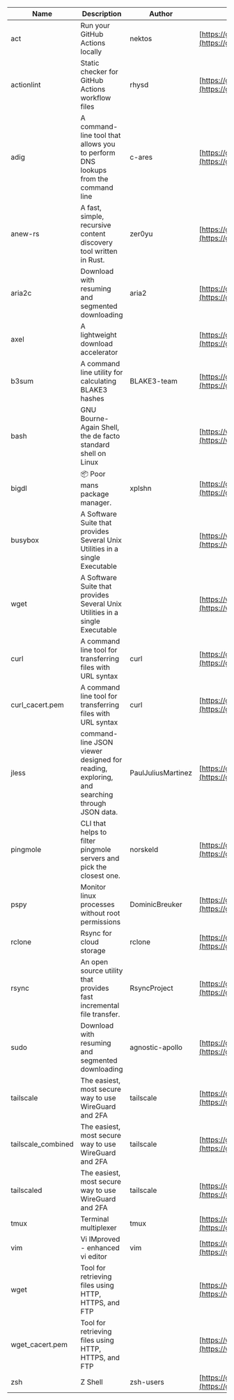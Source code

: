 | Name | Description | Author | WebURL | Repository | Stars | Version | Updated | Size | SHA256SUM | B3SUM | Source | Language | License |
| ---- | ----------- | ------ | ------ | ---------- | ----- | ------- | ------- | ---- | --- | ------|------ | -------- | ------- |
| act | Run your GitHub Actions locally | nektos | [https://github.com/nektos/act](https://github.com/nektos/act) | [https://github.com/nektos/act](https://github.com/nektos/act) | 52493 | v0.2.64 | 2024-07-18T08:14:16Z |  | bf704971d1a231c7cadf776984bba094e2f2d93db32706735e2c0dec3fd0878a | 18f99d02667e0f01140113c072db3c1de24d62200ca40245b9fa5fedbb32ec75 | https://bin.ajam.dev/arm64_v8a_Android/act | Go | MIT License |
| actionlint | Static checker for GitHub Actions workflow files | rhysd | [https://github.com/rhysd/actionlint](https://github.com/rhysd/actionlint) | [https://github.com/rhysd/actionlint](https://github.com/rhysd/actionlint) | 2583 | v1.7.1 | 2024-07-02T09:12:41Z |  | c3216fc038dd0dfb3e88d46ab061129ef56f45283c0feaa1e6498d40514bc463 | 747a57a1bc57d6348b2d9af55c0106696922cbcbdbbae25e8f78a0c3fd769f72 | https://bin.ajam.dev/arm64_v8a_Android/actionlint | Go | MIT License |
| adig | A command-line tool that allows you to perform DNS lookups from the command line | c-ares | [https://github.com/c-ares/c-ares](https://github.com/c-ares/c-ares) | [https://github.com/c-ares/c-ares](https://github.com/c-ares/c-ares) | 1810 | v1.32.2 | 2024-07-19T01:49:16Z |  | a140ec36f76b4c61e619a41b13ea91b204fdf9c81891727dec1f98d9abf69885 | 9f87c72b730e6cc3f53577e90d90a6988a34b4ed35bc361bb7c4e941f25f0b00 | https://bin.ajam.dev/arm64_v8a_Android/adig | C | MIT License |
| anew-rs | A fast, simple, recursive content discovery tool written in Rust. | zer0yu | [https://github.com/zer0yu/anew](https://github.com/zer0yu/anew) | [https://github.com/zer0yu/anew](https://github.com/zer0yu/anew) | 12 | v0.1.0 | 2024-05-08T12:29:15Z |  | b154da5339e40ebd10ec1fdcef10a8432d5e57361c809e58ef867bbb326bea61 | 7635e324e0dc00f448025f302a973d8dd34d501d4369805666ec207a5035758b | https://bin.ajam.dev/arm64_v8a_Android/anew-rs | Rust | MIT License |
| aria2c | Download with resuming and segmented downloading | aria2 | [https://github.com/aria2/aria2](https://github.com/aria2/aria2) | [https://github.com/aria2/aria2](https://github.com/aria2/aria2) | 34246 | release-1.37.0 | 2024-06-30T12:47:39Z |  | 87fe9c669ca80a411364c3a3f94bbbc7ae4f0d06e7150d56f6fa63a8b9894fc5 | 1488402fda590685015d91cc25e08f424be59320f9162b15036447eab37eac2f | https://bin.ajam.dev/arm64_v8a_Android/aria2c | C++ | GNU General Public License v2.0 |
| axel | A lightweight download accelerator |  | [https://github.com/axel/axel](https://github.com/axel/axel) | [https://github.com/axel/axel](https://github.com/axel/axel) |  |  |  |  | 5321ab247df7aad804525de5a46830277efa5ac836dbfdc46475e908eff26a63 | 0d398c9a5afbf74dfd0c21774181ec3c2da6a85563cf4470b29161d2b17ca0f1 | https://bin.ajam.dev/arm64_v8a_Android/axel |  |  |
| b3sum | A command line utility for calculating BLAKE3 hashes | BLAKE3-team | [https://github.com/BLAKE3-team/BLAKE3](https://github.com/BLAKE3-team/BLAKE3) | [https://github.com/BLAKE3-team/BLAKE3](https://github.com/BLAKE3-team/BLAKE3) | 4945 | 1.5.3 | 2024-07-17T16:55:06Z |  | 215eeb870a5193f2247e5fa3f9ea56f746716e2f14136bbfa9871ec39ff305d5 | 0ef268a93f2d9da5fec43f5f9e8ed4024a37eed90effbad63b9b008c2a06a308 | https://bin.ajam.dev/arm64_v8a_Android/b3sum | Assembly | Apache License 2.0 |
| bash | GNU Bourne-Again Shell, the de facto standard shell on Linux |  | [https://www.bash.ws/](https://www.bash.ws/) | []() |  |  |  |  | b0995152b4d1a9da47bd7665330a5bf8f703d620f4cc402c968b4e5b9968b0d0 | e1b1b406bac299fde0eab2dc4f1d9941b4f1ba81442be1cd03a54b10d3d5016a | https://bin.ajam.dev/arm64_v8a_Android/bash |  |  |
| bigdl | 📦 Poor mans package manager. | xplshn | [https://github.com/xplshn/bigdl](https://github.com/xplshn/bigdl) | [https://github.com/xplshn/bigdl](https://github.com/xplshn/bigdl) | 10 | 1.6.9 | 2024-07-18T04:25:08Z |  | 44dc6f7d288c736b98498cd3b1b3035327319d6218ba787c318524e50e0e0314 | aa0d3e5bb46d674e0594239ac19b5b23dc56b7566e8e05861ff162d8faca468f | https://bin.ajam.dev/arm64_v8a_Android/bigdl | Go | Other |
| busybox | A Software Suite that provides Several Unix Utilities in a single Executable |  | [https://www.busybox.net/](https://www.busybox.net/) | []() |  |  |  |  | db9d71a3f0190005794a2470e95727fed4f6502c4544c0857afa58cc6dbd56a1 | b78248da077379d2332880213b68f96718ac235343150249423da5d945534d89 | https://bin.ajam.dev/arm64_v8a_Android/busybox |  |  |
| wget | A Software Suite that provides Several Unix Utilities in a single Executable |  | [https://www.busybox.net/](https://www.busybox.net/) | []() |  |  |  |  | b37a297e8637e8136bb7728c2cae31742f03a5762ebad451de1500f92e084f6a | 19ee2f1319e63f088f61dfff9f453417932a3c4094fef8ca4fe0bd4cd31f3566 | https://bin.ajam.dev/arm64_v8a_Android/wget |  |  |
| curl | A command line tool for transferring files with URL syntax | curl | [https://github.com/curl/curl](https://github.com/curl/curl) | [https://github.com/curl/curl](https://github.com/curl/curl) | 34889 | curl-8_8_0 | 2024-07-19T06:07:12Z |  | b47e5fc5deea2768ec152b635aa2032653d0ed0c7ef620491794abecf9f6e8a3 | 5f60081b0f3ba74c31b361d761836784ebc93bbb04938845713338fb95efd39d | https://bin.ajam.dev/arm64_v8a_Android/curl | C | Other |
| curl_cacert.pem | A command line tool for transferring files with URL syntax | curl | [https://github.com/curl/curl](https://github.com/curl/curl) | [https://github.com/curl/curl](https://github.com/curl/curl) | 34889 | curl-8_8_0 | 2024-07-19T06:07:12Z |  | 1bf458412568e134a4514f5e170a328d11091e071c7110955c9884ed87972ac9 | d0993af134271f1511e1b5f01a2bfe216d4bf22d8c5d0f9cd60f9f6b9626d65e | https://bin.ajam.dev/arm64_v8a_Android/curl_cacert.pem | C | Other |
| jless | command-line JSON viewer designed for reading, exploring, and searching through JSON data. | PaulJuliusMartinez | [https://github.com/PaulJuliusMartinez/jless](https://github.com/PaulJuliusMartinez/jless) | [https://github.com/PaulJuliusMartinez/jless](https://github.com/PaulJuliusMartinez/jless) | 4618 | v0.9.0 | 2024-06-01T20:34:10Z |  | 5599bd82880575ffefcbf44bbcfa78f356f0e580a30ddfef329597d59cede0d3 | 24c1dbd5b0e09e8bd9e19f9c523eb80f4522194da65c8096e4156ffa3061b360 | https://bin.ajam.dev/arm64_v8a_Android/jless | Rust | MIT License |
| pingmole | CLI that helps to filter pingmole servers and pick the closest one. | norskeld | [https://github.com/norskeld/pingmole](https://github.com/norskeld/pingmole) | [https://github.com/norskeld/pingmole](https://github.com/norskeld/pingmole) | 4 |  | 2024-04-16T11:28:34Z |  | ad7cf5e142afc497604b0ded74040016b5e6a87d4e0f93085b1a6c07ae6adb79 | 36cbcd3b5f1e86ea30df2bf8a14e2ce111be16c3d3e0d429749ea3f15e042885 | https://bin.ajam.dev/arm64_v8a_Android/pingmole | Rust | MIT License |
| pspy | Monitor linux processes without root permissions | DominicBreuker | [https://github.com/DominicBreuker/pspy](https://github.com/DominicBreuker/pspy) | [https://github.com/DominicBreuker/pspy](https://github.com/DominicBreuker/pspy) | 4755 | v1.2.1 | 2023-01-17T21:09:22Z |  | 39eefe371e730e537f0a8a2b38647069ad197f7139493db940c94dc71a336441 | d6cfa02dbcec7c355b80e936fb26abd3451a09430049363e57bf34430654dd32 | https://bin.ajam.dev/arm64_v8a_Android/pspy | Go | GNU General Public License v3.0 |
| rclone | Rsync for cloud storage | rclone | [https://github.com/rclone/rclone](https://github.com/rclone/rclone) | [https://github.com/rclone/rclone](https://github.com/rclone/rclone) | 45205 | v1.67.0 | 2024-07-18T16:13:02Z |  | f4567d0f3c7ac87a5fcce9534fba2f63c5ba2eb8e52a1edb86ebea0416730cff | 4adeaf242162106e2848255f587bec0bb6d32ce3ece2fd3428b2e93e514dd558 | https://bin.ajam.dev/arm64_v8a_Android/rclone | Go | MIT License |
| rsync | An open source utility that provides fast incremental file transfer. | RsyncProject | [https://github.com/WayneD/rsync](https://github.com/WayneD/rsync) | [https://github.com/WayneD/rsync](https://github.com/WayneD/rsync) | 2527 | v3.3.0 | 2024-07-06T04:30:43Z |  | fe75d72d0cdbbda73ccb2b4c4dde83e882da042e15c391dafd28e3fa3ac0dcc7 | c8ca3d50cce8732adf9ec49033070e135e6350e0f6ddcd9491de6099a1ab31d8 | https://bin.ajam.dev/arm64_v8a_Android/rsync | C | Other |
| sudo | Download with resuming and segmented downloading | agnostic-apollo | [https://github.com/agnostic-apollo/sudo](https://github.com/agnostic-apollo/sudo) | [https://github.com/agnostic-apollo/sudo](https://github.com/agnostic-apollo/sudo) | 83 | v0.2.0 | 2021-04-10T21:03:10Z |  | 9e56787b3ca489a9eb9e3a64f54944aa92c728d18576972ef7ef6bb10ca6462c | 261a7ec6cf5ed2fbc82f8128f2583eda7faeb8939b9e08143046f0b046e504ae | https://bin.ajam.dev/arm64_v8a_Android/sudo | Shell | MIT License |
| tailscale | The easiest, most secure way to use WireGuard and 2FA | tailscale | [https://github.com/tailscale/tailscale](https://github.com/tailscale/tailscale) | [https://github.com/tailscale/tailscale](https://github.com/tailscale/tailscale) | 17698 | v1.70.0 | 2024-07-19T04:26:34Z |  | 337abaf8c24ee54583f1ec1c1cb7e6983d58154a1648ca8002693a339717ea6a | 356cbf3802b6b80b12698811f6df791e114b0f19e0eb6bb65eb1d0ca5af4e81b | https://bin.ajam.dev/arm64_v8a_Android/tailscale | Go | BSD 3-Clause New or Revised License |
| tailscale_combined | The easiest, most secure way to use WireGuard and 2FA | tailscale | [https://github.com/tailscale/tailscale](https://github.com/tailscale/tailscale) | [https://github.com/tailscale/tailscale](https://github.com/tailscale/tailscale) | 17698 | v1.70.0 | 2024-07-19T04:26:34Z |  | 90e392c17c79674dcc21d5f5c70e530e2ec7a15135461090d43833605db7774d | ea5034f5a1dab1e0ecbf26290d7a75a201cc4b5224621547723f4713e876243a | https://bin.ajam.dev/arm64_v8a_Android/tailscale_combined | Go | BSD 3-Clause New or Revised License |
| tailscaled | The easiest, most secure way to use WireGuard and 2FA | tailscale | [https://github.com/tailscale/tailscale](https://github.com/tailscale/tailscale) | [https://github.com/tailscale/tailscale](https://github.com/tailscale/tailscale) | 17698 | v1.70.0 | 2024-07-19T04:26:34Z |  | 588a5575f75d726b7cbe20a41828834e3b1ef2677c03f721847f63bae16f7634 | 3287dec68bb4cfd5a5b824b8dfa254867f5105d40e4ef0f6de5c70c5519ca640 | https://bin.ajam.dev/arm64_v8a_Android/tailscaled | Go | BSD 3-Clause New or Revised License |
| tmux | Terminal multiplexer | tmux | [https://github.com/tmux/tmux](https://github.com/tmux/tmux) | [https://github.com/tmux/tmux](https://github.com/tmux/tmux) | 33892 | 3.4 | 2024-07-15T17:16:24Z |  | ecb58d647cd2c4940b2152523efa6ebabd896f7bc776b4f5de9000ebc348ba59 | ea4bf3c57066a4b2b1fbfc3ccd53811ecdf96f786cb979315f15e16202f9698d | https://bin.ajam.dev/arm64_v8a_Android/tmux | C | Other |
| vim | Vi IMproved - enhanced vi editor | vim | [https://github.com/vim/vim](https://github.com/vim/vim) | [https://github.com/vim/vim](https://github.com/vim/vim) | 35645 | v9.1.0602 | 2024-07-19T06:47:13Z |  | f0eea4f5aa6bd1ea0622762152c89096a72cdd7e8b3a34ba682c52f473d95f38 | e7e7aa090cefc2ce116d280139c631a74846b23a7501364e00d078b4ca1383e7 | https://bin.ajam.dev/arm64_v8a_Android/vim | Vim Script | Vim License |
| wget | Tool for retrieving files using HTTP, HTTPS, and FTP |  | [https://www.gnu.org/software/wget/](https://www.gnu.org/software/wget/) | []() |  |  |  |  | b37a297e8637e8136bb7728c2cae31742f03a5762ebad451de1500f92e084f6a | 19ee2f1319e63f088f61dfff9f453417932a3c4094fef8ca4fe0bd4cd31f3566 | https://bin.ajam.dev/arm64_v8a_Android/wget |  |  |
| wget_cacert.pem | Tool for retrieving files using HTTP, HTTPS, and FTP |  | [https://www.gnu.org/software/wget/](https://www.gnu.org/software/wget/) | []() |  |  |  |  | 1bf458412568e134a4514f5e170a328d11091e071c7110955c9884ed87972ac9 | d0993af134271f1511e1b5f01a2bfe216d4bf22d8c5d0f9cd60f9f6b9626d65e | https://bin.ajam.dev/arm64_v8a_Android/wget_cacert.pem |  |  |
| zsh | Z Shell | zsh-users | [https://github.com/zsh-users/zsh](https://github.com/zsh-users/zsh) | [https://github.com/zsh-users/zsh](https://github.com/zsh-users/zsh) | 3542 | zsh-5.9 | 2024-07-14T04:20:36Z |  | d2021f5ea5f3b035b203f7897bab09c62cd5b4d950cd12c800a15a95411017fd | 56de5130335b0aef1c66de0fbcf28409d0e0cba10d51887ddda905cefa4ee0a8 | https://bin.ajam.dev/arm64_v8a_Android/zsh | C | Other |
